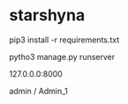 # starshyna

pip3 install -r requirements.txt

pytho3 manage.py runserver

127.0.0.0:8000

admin / Admin_1
